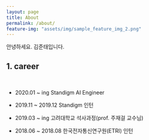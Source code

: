 ```yaml
---
layout: page
title: About
permalink: /about/
feature-img: "assets/img/sample_feature_img_2.png"
---
```


<p>안녕하세요. 김준태입니다.<p>


<h2>1. career</h2>

<br>

-  2020.01 ~ ing   Standigm AI Engineer <p>
	<p>
-  2019.11 ~ 2019.12  Standigm 인턴 <p>
	<p>
-  2019.03 ~ ing  고려대학교 석사과정(prof. 주재걸 교수님) <p>
-  2018.06 ~ 2018.08  한국전자통신연구원(ETRI) 인턴 <p>
